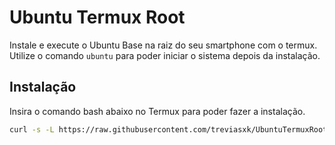 # Ubuntu Termux Root
Instale e execute o Ubuntu Base na raiz do seu smartphone com o termux. Utilize o comando `ubuntu` para poder iniciar o sistema depois da instalação.
## Instalação
Insira o comando bash abaixo no Termux para poder fazer a instalação.
```bash
curl -s -L https://raw.githubusercontent.com/treviasxk/UbuntuTermuxRoot/master/install.sh -o install && bash install
```
